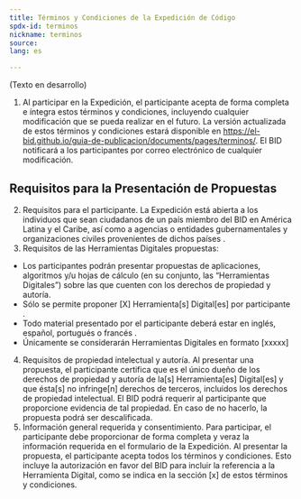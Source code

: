 ```yaml
---
title: Términos y Condiciones de la Expedición de Código
spdx-id: terminos
nickname: terminos
source: 
lang: es

---
```


(Texto en desarrollo)

1.	Al participar en la Expedición, el participante acepta de forma completa e íntegra estos términos y condiciones, incluyendo cualquier modificación que se pueda realizar en el futuro. La versión actualizada de estos términos y condiciones estará disponible en https://el-bid.github.io/guia-de-publicacion/documents/pages/terminos/. El BID notificará a los participantes por correo electrónico de cualquier modificación.

## Requisitos para la Presentación de Propuestas
2.	Requisitos para el participante. La Expedición está abierta a los individuos que sean ciudadanos de un país miembro del BID en América Latina y el Caribe, así como a agencias o entidades gubernamentales  y organizaciones civiles provenientes de dichos países . 
3.	Requisitos de las Herramientas Digitales propuestas:

-  Los participantes podrán presentar propuestas de aplicaciones, algoritmos y/u hojas de cálculo (en su conjunto, las “Herramientas Digitales”) sobre las que cuenten con los derechos de propiedad y autoría.
- Sólo se permite proponer [X] Herramienta[s] Digital[es] por participante .
- Todo material presentado por el participante deberá estar en inglés, español, portugués o francés .
- Únicamente se considerarán Herramientas Digitales en formato [xxxxx] 
4.	Requisitos de propiedad intelectual y autoría.  Al presentar una propuesta, el participante certifica que es el único dueño de los derechos de propiedad y autoría de la[s] Herramienta[es] Digital[es] y que ésta[s] no infringe[n] derechos de terceros, incluidos los derechos de propiedad intelectual. El BID podrá requerir al participante que proporcione evidencia de tal propiedad. En caso de no hacerlo, la propuesta podrá ser descalificada.
5.	Información general requerida y consentimiento. Para participar, el participante debe proporcionar de forma completa y veraz la información requerida en el formulario de la Expedición. Al presentar la propuesta, el participante acepta todos los términos y condiciones. Esto incluye la autorización en favor del BID para incluir la referencia a la Herramienta Digital, como se indica en la sección [x] de estos términos y condiciones.
